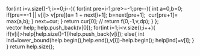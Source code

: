 for(int i=v.size()-1;i>=0;i--){
for(int pre=i-1;pre>=-1;pre--){
int a=0,b=0;
if(pre==-1 || v[i]> v[pre])a= 1 + next[i+1];
b=next[pre+1];
​
cur[pre+1]= max(a,b);
}
next=cur;
}
return cur[0];
// return f(0,-1,v,dp);
}
};
​
​
​
​
​
​
​
​
​
​
​
​
​
​
​
​
​
​
​
​
vector<int> help;
help.push_back(v[0]);
for(int i=1;i<v.size();i++){
if(v[i]>help[help.size()-1])help.push_back(v[i]);
else{
int ind=lower_bound(help.begin(),help.end(),v[i])-help.begin();
help[ind]=v[i];
}
}
return help.size();
```
